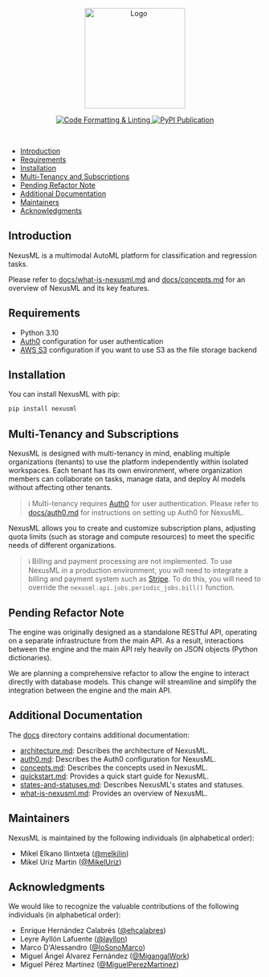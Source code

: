 <p align="center">
  <img src="https://raw.githubusercontent.com/neuraptic/nexusml/main/assets/logo.svg" alt="Logo" height="200">
</p>

<p align="center">
  <a href="https://github.com/neuraptic/nexusml/actions/workflows/format-and-lint.yml">
    <img src="https://github.com/neuraptic/nexusml/actions/workflows/format-and-lint.yml/badge.svg" alt="Code Formatting & Linting">
  </a>
  <a href="https://github.com/neuraptic/nexusml/actions/workflows/publish-to-pypi.yml">
    <img src="https://github.com/neuraptic/nexusml/actions/workflows/publish-to-pypi.yml/badge.svg" alt="PyPI Publication">
  </a>
</p>

<br>

<!-- toc -->

- [Introduction](#introduction)
- [Requirements](#requirements)
- [Installation](#installation)
- [Multi-Tenancy and Subscriptions](#multi-tenancy-and-subscriptions)
- [Pending Refactor Note](#pending-refactor-note)
- [Additional Documentation](#additional-documentation)
- [Maintainers](#maintainers)
- [Acknowledgments](#acknowledgments)

## Introduction

NexusML is a multimodal AutoML platform for classification and regression tasks.

Please refer to [docs/what-is-nexusml.md](https://github.com/neuraptic/nexusml/blob/main/docs/what-is-nexusml.md) 
and [docs/concepts.md](https://github.com/neuraptic/nexusml/blob/main/docs/concepts.md) for an overview of NexusML 
and its key features.

## Requirements

- Python 3.10
- [Auth0](https://auth0.com/) configuration for user authentication
- [AWS S3](https://aws.amazon.com/s3/) configuration if you want to use S3 as the file storage backend

## Installation

You can install NexusML with pip:

```bash
pip install nexusml
```

## Multi-Tenancy and Subscriptions

NexusML is designed with multi-tenancy in mind, enabling multiple organizations (tenants) to use the platform 
independently within isolated workspaces. Each tenant has its own environment, where organization members can 
collaborate on tasks, manage data, and deploy AI models without affecting other tenants.

> ℹ️ Multi-tenancy requires [Auth0](https://auth0.com/) for user authentication. Please refer to 
> [docs/auth0.md](https://github.com/neuraptic/nexusml/blob/main/docs/auth0.md) for instructions on setting up Auth0 
> for NexusML.

NexusML allows you to create and customize subscription plans, adjusting quota limits (such as storage and compute 
resources) to meet the specific needs of different organizations.

> ℹ️ Billing and payment processing are not implemented. To use NexusML in a production environment, you will need to 
> integrate a billing and payment system such as [Stripe](https://stripe.com/). To do this, you will need to override 
> the `nexusml.api.jobs.periodic_jobs.bill()` function.

## Pending Refactor Note

The engine was originally designed as a standalone RESTful API, operating on a separate infrastructure from the main 
API. As a result, interactions between the engine and the main API rely heavily on JSON objects (Python dictionaries).

We are planning a comprehensive refactor to allow the engine to interact directly with database models. This change 
will streamline and simplify the integration between the engine and the main API.

## Additional Documentation

The [docs](https://github.com/neuraptic/nexusml/blob/main/docs) directory contains additional documentation:

- [architecture.md](https://github.com/neuraptic/nexusml/blob/main/docs/architecture.md): Describes the architecture 
  of NexusML.
- [auth0.md](https://github.com/neuraptic/nexusml/blob/main/docs/auth0.md): Describes the Auth0 configuration for 
  NexusML.
- [concepts.md](https://github.com/neuraptic/nexusml/blob/main/docs/concepts.md): Describes the concepts used in 
  NexusML.
- [quickstart.md](https://github.com/neuraptic/nexusml/blob/main/docs/quickstart.md): Provides a quick start guide for 
  NexusML.
- [states-and-statuses.md](https://github.com/neuraptic/nexusml/blob/main/docs/states-and-statuses.md): Describes 
  NexusML's states and statuses.
- [what-is-nexusml.md](https://github.com/neuraptic/nexusml/blob/main/docs/what-is-nexusml.md): Provides an overview 
  of NexusML.

## Maintainers

NexusML is maintained by the following individuals (in alphabetical order):

- Mikel Elkano Ilintxeta ([@melkilin](https://github.com/melkilin))
- Mikel Uriz Martin ([@MikelUriz](https://github.com/MikelUriz))

## Acknowledgments

We would like to recognize the valuable contributions of the following individuals (in alphabetical order):

- Enrique Hernández Calabrés ([@ehcalabres](https://github.com/ehcalabres))
- Leyre Ayllón Lafuente ([@layllon](https://github.com/layllon))
- Marco D'Alessandro ([@IoSonoMarco](https://github.com/IoSonoMarco))
- Miguel Ángel Álvarez Fernández ([@MigangalWork](https://github.com/MigangalWork))
- Miguel Pérez Martínez ([@MiguelPerezMartinez](https://github.com/MiguelPerezMartinez))
